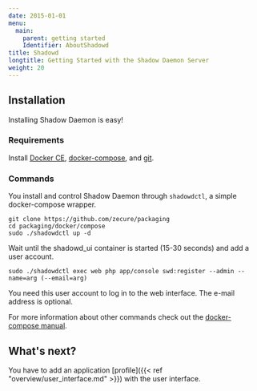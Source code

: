 ```yaml
---
date: 2015-01-01
menu:
  main:
    parent: getting started
    Identifier: AboutShadowd
title: Shadowd
longtitle: Getting Started with the Shadow Daemon Server
weight: 20
---
```


## Installation
Installing Shadow Daemon is easy!

### Requirements
Install [Docker CE](https://docs.docker.com/install/), [docker-compose](https://docs.docker.com/compose/install/), and [git](https://git-scm.com/).

### Commands
You install and control Shadow Daemon through `shadowdctl`, a simple docker-compose wrapper.

    git clone https://github.com/zecure/packaging
    cd packaging/docker/compose
    sudo ./shadowdctl up -d

Wait until the shadowd_ui container is started (15-30 seconds) and add a user account.

    sudo ./shadowdctl exec web php app/console swd:register --admin --name=arg (--email=arg)

You need this user account to log in to the web interface.
The e-mail address is optional.

For more information about other commands check out the [docker-compose manual](https://docs.docker.com/compose/).

## What's next?
You have to add an application [profile]({{< ref "overview/user_interface.md" >}}) with the user interface.
